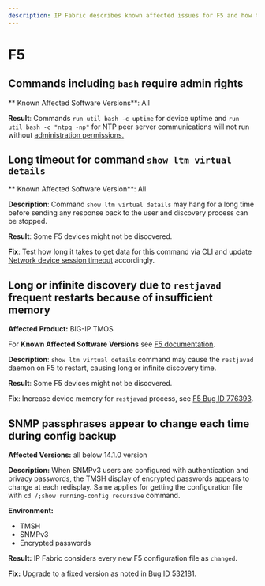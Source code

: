 ```yaml
---
description: IP Fabric describes known affected issues for F5 and how to fix them.
---
```


# F5

## Commands including `bash` require admin rights

** Known Affected Software Versions**: All

**Result**: Commands `run util bash -c uptime` for device uptime and `run util bash -c "ntpq -np"` for NTP peer server communications will not run without
 [administration permissions.](https://api-u.f5.com/support/kb-articles/K10272?pdf)

## Long timeout for command `show ltm virtual details`

** Known Affected Software Version**: All

**Description**: Command `show ltm virtual details` may hang for a long time before sending any response back to the user and discovery process can be stopped.

**Result**: Some F5 devices might not be discovered.

**Fix**: Test how long it takes to get data for this command via CLI and update [Network device session timeout](../../../IP_Fabric_Settings/Discovery_and_Snapshots/Discovery_Settings/advanced_cli.md) accordingly.

## Long or infinite discovery due to `restjavad` frequent restarts because of insufficient memory

**Affected Product:** BIG-IP TMOS

For **Known Affected Software Versions** see [F5 documentation](https://cdn.f5.com/product/bugtracker/ID776393.html).

**Description**: `show ltm virtual details` command may cause the `restjavad` daemon on F5 to restart, causing long or infinite discovery time.

**Result**: Some F5 devices might not be discovered.

**Fix**: Increase device memory for `restjavad` process, see [F5 Bug ID 776393](https://cdn.f5.com/product/bugtracker/ID776393.html).

## SNMP passphrases appear to change each time during config backup

**Affected Versions:** all below 14.1.0 version

**Description:** When SNMPv3 users are configured with authentication and privacy passwords, the TMSH display of encrypted passwords appears to change at each redisplay. Same applies for getting the configuration file with `cd /;show running-config recursive` command.

**Environment:**
- TMSH
- SNMPv3
- Encrypted passwords

**Result:** IP Fabric considers every new F5 configuration file as `changed`.

**Fix:** Upgrade to a fixed version as noted in [Bug ID 532181](https://cdn.f5.com/product/bugtracker/ID532181.html).
